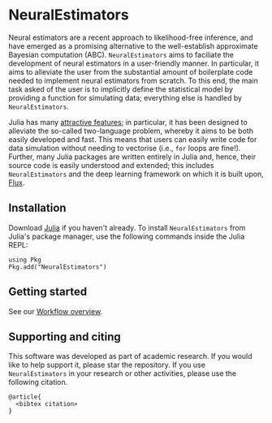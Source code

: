 # NeuralEstimators

Neural estimators are a recent approach to likelihood-free inference, and have emerged as a promising alternative to the well-establish approximate Bayesian computation (ABC). `NeuralEstimators` aims to faciliate the development of neural estimators in a user-friendly manner. In particular, it aims to alleviate the user from the substantial amount of boilerplate code needed to implement neural estimators from scratch. To this end, the main task asked of the user is to implicitly define the statistical model by providing a function for simulating data; everything else is handled by `NeuralEstimators`.

Julia has many [attractive features](https://julialang.org/); in particular, it has been designed to alleviate the so-called two-language problem, whereby it aims to be both easily developed and fast. This means that users can easily write code for data simulation without needing to vectorise (i.e., `for` loops are fine!). Further, many Julia packages are written entirely in Julia and, hence, their source code is easily understood and extended; this includes `NeuralEstimators` and the deep learning framework on which it is built upon, [Flux](https://fluxml.ai/Flux.jl/stable/).


## Installation

Download [Julia](https://julialang.org/) if you haven't already. To install `NeuralEstimators` from Julia's package manager, use the following commands inside the Julia REPL:

```
using Pkg
Pkg.add("NeuralEstimators")
```

## Getting started

See our [Workflow overview](@ref).


## Supporting and citing

This software was developed as part of academic research. If you would like to help support it, please star the repository. If you use `NeuralEstimators` in your research or other activities, please use the following citation.

```
@article{
  <bibtex citation>
}
```
